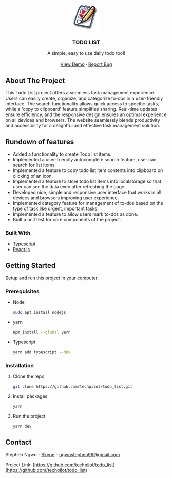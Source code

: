 <br />
<div align="center">
  <p>
    <img src="/public/icon.png" alt="Logo" width="80" height="80"/>
  </p>

  <h3 align="center">TODO LIST</h3>

  <p align="center">
    A simple, easy to use daily todo tool!
    <br />
    <br />
    <a href="https://todo-list-techpilot.vercel.app">View Demo</a>
    ·
    <a href="https://github.com/techpilot/todo_list/issues">Report Bug</a>
  </p>
</div>

## About The Project

This Todo List project offers a seamless task management experience. Users can easily create, organize, and categorize to-dos in a user-friendly interface. The search functionality allows quick access to specific tasks, while a 'copy to clipboard' feature simplifies sharing. Real-time updates ensure efficiency, and the responsive design ensures an optimal experience on all devices and browsers. The website seamlessly blends productivity and accessibility for a delightful and effective task management solution.

## Rundown of features

- Added a functionality to create Todo list items.
- Implemented a user-friendly autocomplete search feature, user can search for list items.
- Implemented a feature to copy todo list item contents into clipboard on clicking of an icon.
- Implemented a feature to store todo list items into localstorage so that user can see the data even after refreshing the page.
- Developed nice, simple and responsive user interface that works in all devices and browsers improving user experience.
- Implemented category feature for management of to-dos based on the type of task like urgent, important tasks.
- Implemented a feature to allow users mark to-dos as done.
- Built a unit test for core components of the project.

### Built With

- [Typescript][Typescript_url]
- [React.js][React_js]

## Getting Started

Setup and run this project in your computer.

### Prerequisites

- Node

  ```sh
  sudo apt install nodejs
  ```

- yarn

  ```sh
  npm install --global yarn
  ```

- Typescript

  ```sh
  yarn add typescript --dev
  ```

### Installation

1. Clone the repo
   ```sh
   git clone https://github.com/techpilot/todo_list.git
   ```
2. Install packages
   ```sh
   yarn
   ```
3. Run the project
   ```sh
   yarn dev
   ```

[React_js]: https://react.dev/
[Typescript_url]: https://www.typescriptlang.org/

## Contact

Stephen Ngwu - [Skype](https://join.skype.com/invite/Oj58adWriGA0) - ngwustephen99@gmail.com

Project Link: [https://github.com/techpilot/todo_list](https://github.com/techpilot/todo_list)
